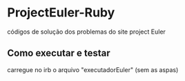 # ProjectEuler-Ruby
códigos de solução dos problemas do site project Euler

## Como executar e testar
carregue no irb o arquivo "executadorEuler" (sem as aspas)
